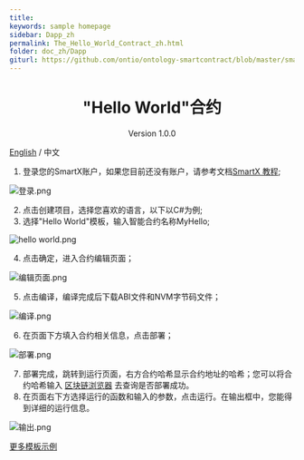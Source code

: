 ```yaml
---
title:
keywords: sample homepage
sidebar: Dapp_zh
permalink: The_Hello_World_Contract_zh.html
folder: doc_zh/Dapp
giturl: https://github.com/ontio/ontology-smartcontract/blob/master/smart-contract-tutorial/The_Hello_World_Contract_cn.md
---
```


<h1 align="center">"Hello World"合约</h1>

<p align="center" class="version">Version 1.0.0 </p>

[English](./The_Hello_World_Contract_en.html) / 中文

1. 登录您的SmartX账户，如果您目前还没有账户，请参考文档[SmartX 教程](./SmartX_Tutorial_zh.html);

![登录.png](https://upload-images.jianshu.io/upload_images/150344-e3848962a4dfe0d1.png?imageMogr2/auto-orient/strip%7CimageView2/2/w/1240)

2. 点击创建项目，选择您喜欢的语言，以下以C#为例;
3. 选择"Hello World"模板，输入智能合约名称MyHello;

![hello world.png](https://upload-images.jianshu.io/upload_images/150344-41b8d1f68d72ab7a.png?imageMogr2/auto-orient/strip%7CimageView2/2/w/1240)

4. 点击确定，进入合约编辑页面；

![编辑页面.png](https://upload-images.jianshu.io/upload_images/150344-c5a99a8f9f34d9dd.png?imageMogr2/auto-orient/strip%7CimageView2/2/w/1240)

5. 点击编译，编译完成后下载ABI文件和NVM字节码文件；

![编译.png](https://upload-images.jianshu.io/upload_images/150344-b0811e8883f4d48e.png?imageMogr2/auto-orient/strip%7CimageView2/2/w/1240)

6. 在页面下方填入合约相关信息，点击部署；

![部署.png](https://upload-images.jianshu.io/upload_images/150344-d0160bc4a38a804d.png?imageMogr2/auto-orient/strip%7CimageView2/2/w/1240)


7. 部署完成，跳转到运行页面，右方合约哈希显示合约地址的哈希；您可以将合约哈希输入 [区块链浏览器](https://explorer.ont.io/) 去查询是否部署成功。
8. 在页面右下方选择运行的函数和输入的参数，点击运行。在输出框中，您能得到详细的运行信息。

![输出.png](https://upload-images.jianshu.io/upload_images/150344-9bb61d0bb6b31aea.png?imageMogr2/auto-orient/strip%7CimageView2/2/w/1240)

[更多模板示例](https://github.com/ontio/ontology-smartcontract/tree/master/smart-contract-tutorial/examples)
